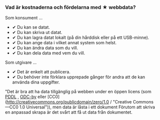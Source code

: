 ### Vad är kostnaderna och fördelarna med <span class="stars-inline">&#x2605;</span> webbdata?

Som konsument &hellip;

- &#10004; Du kan se datat.
- &#10004; Du kan skriva ut datat.
- &#10004; Du kan lagra datat lokalt (på din hårddisk eller på ett USB-minne).
- &#10004; Du kan ange data i vilket annat system som helst.
- &#10004; Du kan ändra data som du vill.
- &#10004; Du kan dela data med vem du vill.

Som utgivare &hellip;

- &#10004; Det är enkelt att publicera.
- &#10004; Du behöver inte förklara upprepade gånger för andra att de kan använda dina uppgifter.

"Det är bra att ha data tillgänglig på webben under en öppen licens (som [PDDL](http://opendatacommons.org/licenses/pddl/ "Open Data Commons &raquo; Public Domain Dedication and License (PDDL)") , [ODC-by](http://opendatacommons.org/licenses/by/ "Open Data Commons &raquo; Open Data Commons Attribution License") eller [CC0](http://creativecommons.org/publicdomain/zero/1.0 / "Creative Commons &mdash;CC0 1.0 Universal")), men data är låsta i ett dokument Förutom att skriva en anpassad skrapa är det svårt att få ut data från dokumentet.
